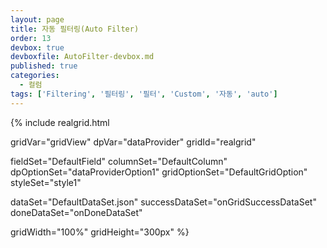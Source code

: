 ```yaml
---
layout: page
title: 자동 필터링(Auto Filter)
order: 13
devbox: true
devboxfile: AutoFilter-devbox.md
published: true
categories:
  - 컬럼
tags: ['Filtering', '필터링', '필터', 'Custom', '자동', 'auto']
---
```


<link rel="stylesheet" href="/lib/css/jquery-ui-1.12.1.css">
<script src="https://code.jquery.com/ui/1.12.1/jquery-ui.js"></script>
<script>
var chkID;
var onGridSuccessDataSet = function(data, textStatus, jqXHR) {
	dataProvider.setRows(data);
}

var onDoneDataSet = function() {
	gridView.setColumnProperty("CustomerID","header",{styles:{background:"linear,#22ffd500,#ffffd500,90"}})
	//사용자 필터 이벤트
	gridView.onFilterActionClicked = function (grid, column, action, x, y) {
	  
	  if (action == "CustomFilter") {
	    var offset = $("#realgrid").offset();

	    showAutoFiltering(column, x + offset.left - 260, y + offset.top);
	  }
	  setTimeout(function(){
	    document.getElementById("customerText").focus();
	  }, 100)

	};

	$(".btn.small").css("padding", ".25rem 1.16rem")

	//자동완성
	var autocomplete_text = dataProvider.getDistinctValues("CustomerID");

	$("#customerText").autocomplete({
		source: autocomplete_text
	});

	//자동 필터 목록 생성
	var customerText = dataProvider.getDistinctValues("CustomerID");
	for(var i = 0; i < customerText.length; i++){
		var span = $("#spanFilters");
		var label = $("<label />").appendTo(span);
		$("<input />", { type: "checkbox", id: customerText[i], name: "chkAutoFilterItem", value: customerText[i], checked: false}).appendTo(label);
		label.append(customerText[i]);
		span.append("<br/>");
		document.getElementById("customerText").value = ""
	}
	
}

function showAutoFiltering(column, x, y) {
    $("#divAutoFilter").css("left", x);
    $("#divAutoFilter").css("top", y);
 
    $("#divAutoFilter").show();
}

function setCustomFilter(){
	var elementText = document.getElementById($("#customerText").val());
	if(elementText){
		elementText.checked = true
		applyAutoFilter();
		document.getElementById("customerText").value = ""
	} else if ($("#customerText").val() == ""){
		alert("필터로 검색할 값을 입력하세요.")
	}else{
		var span = $("#spanFilters");
		var label = $("<label />").appendTo(span);
		$("<input />", { type: "checkbox", id: $("#customerText").val(), name: "chkAutoFilterItem", value: $("#customerText").val(), checked: true}).appendTo(label);
		label.append($("#customerText").val());
		span.append("<br/>");
		document.getElementById("customerText").value = ""
		applyAutoFilter();
	}
}

function applyAutoFilter() {
	var filterExpr = "";
	var filterItems = $('input[name="chkAutoFilterItem"]:checked');
	autoFilterItems = [];
	for (var i = 0; i < filterItems.length; i++) {
		autoFilterItems.push(filterItems[i].value);
		if (filterExpr != "")
		filterExpr += " or ";
		filterExpr += "(value like '%" + filterItems[i].value + "%')";
	};

	var filters = {
		name: "auto_result",
		criteria: filterExpr,
		active: true,
		hidden:true
	};

	gridView.addColumnFilters("CustomerID", filters, true);
	$("#divAutoFilter").hide();
	var chkArr = [];
	$("input[name=chkAutoFilterItem]:checked").each(function() {
		chkArr.push($(this).val());
	});
	chkID = chkArr;
};

function closeAutoFilter() {
	$("#divAutoFilter").hide();
	$("input[name=chkAutoFilterItem]:checkbox").each(function() {
		$(this).attr("checked", false);
	});
	if(chkID !== undefined){
		for(var i = 0; i < chkID.length; i++){
			document.getElementById(chkID[i]).checked = true
		}
	}
}

</script>

{% include realgrid.html

  gridVar="gridView"
  dpVar="dataProvider"
  gridId="realgrid"

  fieldSet="DefaultField"
  columnSet="DefaultColumn"
  dpOptionSet="dataProviderOption1"
  gridOptionSet="DefaultGridOption"
  styleSet="style1"

  dataSet="DefaultDataSet.json"
  successDataSet="onGridSuccessDataSet"
  doneDataSet="onDoneDataSet"

  gridWidth="100%"
  gridHeight="300px" %}


<div id="divAutoFilter" style="display:none; position:absolute; height:280px; width:149px; background-color:#eeeeee; border:1px solid black;">
	<input type="text" id="customerText" placeholder="Custom Filter" style="height:20px;width:146px" onkeypress="if(event.keyCode==13) {setCustomFilter();}" autofocus>
    <span id="spanFilters" style="overflow-y:scroll; display:block; width:100%; height:230px"></span>

    <a class="btn secondary small lowercase" onclick="applyAutoFilter();" id="applyAutoFilter">Apply</a>&nbsp;
    <a class="btn secondary small lowercase" onclick="closeAutoFilter();" id="cancelAutoFilter">Cancel</a>
</div>
